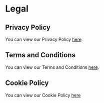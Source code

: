 # Legal

## Privacy Policy

You can view our Privacy Policy <a href="privacypolicy">here</a>.

## Terms and Conditions

You can view our Terms and Conditions <a href="tsandcs">here</a>.

## Cookie Policy

You can view our Cookie Policy <a href="cookies">here</a>
